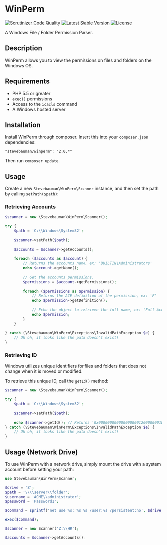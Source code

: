 # WinPerm

[![Scrutinizer Code Quality](https://img.shields.io/scrutinizer/g/stevebauman/winperm/master.svg?style=flat-square)](https://scrutinizer-ci.com/g/stevebauman/winperm/?branch=master)
[![Latest Stable Version](https://img.shields.io/packagist/v/stevebauman/winperm.svg?style=flat-square)](https://packagist.org/packages/stevebauman/winperm)
[![License](https://img.shields.io/packagist/l/stevebauman/winperm.svg?style=flat-square)](https://packagist.org/packages/stevebauman/winperm)

A Windows File / Folder Permission Parser.

## Description

WinPerm allows you to view the permissions on files and folders on the Windows OS.

## Requirements

- PHP 5.5 or greater
- `exec()` permissions
- Access to the `icacls` command
- A Windows hosted server

## Installation

Install WinPerm through composer. Insert this into your `composer.json` dependencies:

    "stevebauman/winperm": "2.0.*"

Then run `composer update`.

## Usage

Create a new `Stevebauman\WinPerm\Scanner` instance, and then set the path by calling `setPath($path)`:

### Retrieving Accounts

```php
$scanner = new \Stevebauman\WinPerm\Scanner();

try {
    $path = 'C:\\Windows\System32';
    
    $scanner->setPath($path);
    
    $accounts = $scanner->getAccounts();
    
    foreach ($accounts as $account) {
        // Returns the accounts name, ex: 'BUILTIN\Administrators'
        echo $account->getName();
        
        // Get the accounts permissions.
        $permissions = $account->getPermissions();
        
        foreach ($permissions as $permission) {
            // Returns the ACE definition of the permission, ex: 'F'
            echo $permission->getDefinition();
            
            // Echo the object to retrieve the full name, ex: 'Full Access'
            echo $permission;
        }
    }
    
} catch (\Stevebauman\WinPerm\Exceptions\InvalidPathException $e) {
    // Uh oh, it looks like the path doesn't exist!
}
```

### Retrieving ID

Windows utilizes unique identifiers for files and folders that does not change when it is moved or modified.

To retrieve this unique ID, call the `getId()` method:

```php
$scanner = new \Stevebauman\WinPerm\Scanner();

try {
    $path = 'C:\\Windows\System32';
    
    $scanner->setPath($path);
    
    echo $scanner->getId(); // Returns '0x0000000000000000001200000001b1t7'
} catch (\Stevebauman\WinPerm\Exceptions\InvalidPathException $e) {
    // Uh oh, it looks like the path doesn't exist!
}
```

## Usage (Network Drive)

To use WinPerm with a network drive, simply mount the drive with a system account before setting your path:

```php
use Stevebauman\WinPerm\Scanner;

$drive = 'Z';
$path = '\\\\server\\folder';
$username = 'ACME\\administrator';
$password = 'Password1';

$command = sprintf('net use %s: %s %s /user:%s /persistent:no', $drive, $path, $password, $username);

exec($command);

$scanner = new Scanner('Z:\\HR');

$accounts = $scanner->getAccounts();
```
